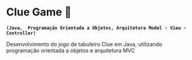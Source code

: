 # Clue Game 🎲

**`(Java,  Programação Orientada a Objetos, Arquitetura Model - View - Controller)`**

Desenvolvimento do jogo de tabuleiro Clue em Java, utilizando programação orientada a objetos e arquitetura MVC

